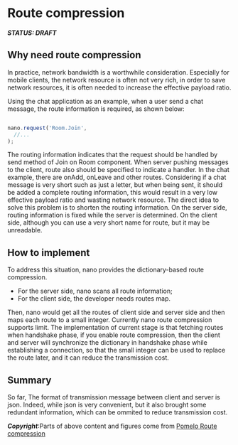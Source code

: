 # Route compression

***STATUS: DRAFT***

## Why need route compression

In practice, network bandwidth is a worthwhile consideration. Especially for mobile clients,
the network resource is often not very rich, in order to save network resources, it is often
needed to increase the effective payload ratio.

Using the chat application as an example, when a user send a chat message, the route information
is required, as shown below:

```javascript

nano.request('Room.Join',
  //...
);

```
The routing information indicates that the request should be handled by send method of Join on
Room component. When server pushing messages to the client, route also should be specified to
indicate a handler. In the chat example, there are onAdd, onLeave and other routes. Considering
if a chat message is very short such as just a letter, but when being sent, it should be added
a complete routing information, this would result in a very low effective payload ratio and wasting
network resource. The direct idea to solve this problem is to shorten the routing information.
On the server side, routing information is fixed while the server is determined. On the client
side, although you can use a very short name for route, but it may be unreadable.

## How to implement

To address this situation, nano provides the dictionary-based route compression.

* For the server side, nano scans all route information;
* For the client side, the developer needs routes map.

Then, nano would get all the routes of client side and server side and then maps each route to
a small integer. Currently nano route compression supports limit. The implementation of current
stage is that fetching routes when handshake phase, if you enable route compression, then the
client and server will synchronize the dictionary in handshake phase while establishing a
connection, so that the small integer can be used to replace the route later, and it can reduce
the transmission cost.

## Summary

So far, The format of transmission message between client and server is json. Indeed, while json
is very convenient, but it also brought some redundant information, which can be ommited to reduce
transmission cost.

***Copyright***:Parts of above content and figures come from [Pomelo Route compression](https://github.com/NetEase/pomelo/wiki/Route-compression)
